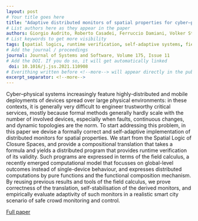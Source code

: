 ```yaml
---
layout: post
# Your title goes here
title: "Adaptive distributed monitors of spatial properties for cyber–physical systems"
# List authors here as they appear in the paper
authors: Giorgio Audrito, Roberto Casadei, Ferruccio Damiani, Volker Stolz, Mirko Viroli
# List keywords to get more visibility
tags: [spatial logics, runtime verification, self-adaptive systems, field calculus]
# Add the journal / proceedings
journal: Journal of Systems and Software, Volume 175, Issue 11
# Add the DOI. If you do so, it will get automatically linked
 doi: 10.1016/j.jss.2021.110908
# Everithing written before <!--more--> will appear directly in the publications page
excerpt_separator: <!--more-->
---
```


Cyber–physical systems increasingly feature highly-distributed and mobile deployments of devices spread over large physical environments: in these contexts, it is generally very difficult to engineer trustworthy critical services, mostly because formal methods generally hardly scale with the number of involved devices, especially when faults, continuous changes, and dynamic topologies are the norm. To start addressing this problem, in this paper we devise a formally correct and self-adaptive implementation of distributed monitors for spatial properties. We start from the Spatial Logic of Closure Spaces, and provide a compositional translation that takes a formula and yields a distributed program that provides runtime verification of its validity. Such programs are expressed in terms of the field calculus, a recently emerged computational model that focusses on global-level outcomes instead of single-device behaviour, and expresses distributed computations by pure functions and the functional composition mechanism. By reusing previous results and tools of the field calculus, we prove correctness of the translation, self-stabilisation of the derived monitors, and empirically evaluate adaptivity of such monitors in a realistic smart city scenario of safe crowd monitoring and control.

 <!--more-->

[Full paper](https://www.mdpi.com/1999-5903/12/11/203)
